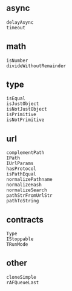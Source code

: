 ## async

`delayAsync`  
`timeout`

## math

`isNumber`  
`divideWithoutRemainder`

## type

`isEqual`  
`isJustObject`  
`isNotJustObject`  
`isPrimitive`  
`isNotPrimitive`

## url

`complementPath`  
`IPath`  
`IUrlParams`  
`hasProtocol`  
`isPathEqual`  
`normalizePathname`  
`normalizeHash`  
`normalizeSearch`  
`pathStrFromUrlStr`  
`pathToString`

## contracts

`Type`  
`IStoppable`  
`TRunMode`

## other

`cloneSimple`  
`rAFQueueLast`
